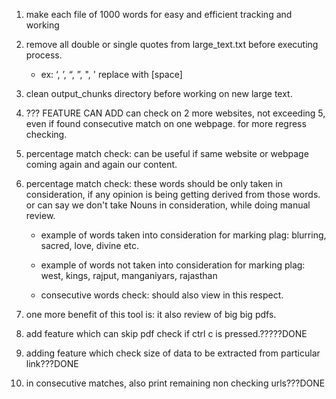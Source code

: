 1. make each file of 1000 words for easy and efficient tracking and working
2. remove all double or single quotes from large_text.txt before executing process.

   - ex: ‘, ’, “, ”, ", ' replace with [space]

3. clean output_chunks directory before working on new large text.
4. ??? FEATURE CAN ADD can check on 2 more websites, not exceeding 5, even if found consecutive match on one webpage. for more regress checking.
5. percentage match check: can be useful if same website or webpage coming again and again our content.
6. percentage match check: these words should be only taken in consideration, if any opinion is being getting derived from those words. or can say we don't take Nouns in consideration, while doing manual review.

   - example of words taken into consideration for marking plag: blurring, sacred, love, divine etc.
   - example of words not taken into consideration for marking plag: west, kings, rajput, manganiyars, rajasthan

   - consecutive words check: should also view in this respect.

7. one more benefit of this tool is: it also review of big big pdfs.
8. add feature which can skip pdf check if ctrl c is pressed.?????DONE
9. adding feature which check size of data to be extracted from particular link???DONE
10. in consecutive matches, also print remaining non checking urls???DONE
